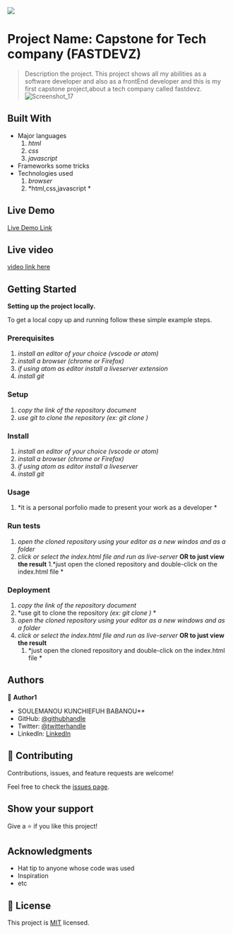![](https://img.shields.io/badge/Microverse-blueviolet)

# Project Name: Capstone for Tech company (FASTDEVZ) 

> Description the project.
>This project shows all my abilities as a software developer  and also as a frontEnd developer and this is my first capstone project,about a tech company called fastdevz.
![Screenshot_17](https://user-images.githubusercontent.com/57832090/172023003-996b3699-121c-4568-b03d-3922c80c392f.png)

## Built With

- Major languages
    1. *html*
    2. *css*
    3. *javascript*
- Frameworks
 some tricks
- Technologies used
    1. *browser*
    2. *html,css,javascript *


## Live Demo

[Live Demo Link](https://soulemanou-software.github.io/Capstone--pro--1/)
## Live video
[video link here](https://www.youtube.com/watch?v=G2MRzD0JidE)

## Getting Started

**Setting up the project locally.**


To get a local copy up and running follow these simple example steps.

### Prerequisites
1. *install an editor of your choice (vscode or atom)*
2. *install a browser (chrome or Firefox)*
3. *if using atom as editor install a liveserver extension*
4. *install git*

### Setup
1. *copy the link of the repository document*
2. *use git to clone the repository *(ex: git clone <repository link here>)**
    
### Install
1. *install an editor of your choice (vscode or atom)*
2. *install a browser (chrome or Firefox)*
3. *if using atom as editor install a liveserver*
4. *install git*
    
    
### Usage
1. *it is a personal porfolio made to present your work as a developer *
### Run tests
1. *open the cloned repository using your editor as a new windos and as a folder*
2. *click or select  the index.html file and run as live-server*
**OR to just view the result**
    1.*just open the cloned repository and double-click on the index.html file *
    
    
### Deployment
1. *copy the link of the repository document*
2. *use git to clone the repository *(ex: git clone <repository link here>)* *
 3. *open the cloned repository using your editor as a new windows and as a folder*
4. *click or select  the index.html file and run as live-server*
**OR to just view the result**
    1. *just open the cloned repository and double-click on the index.html file *
     
## Authors
👤 **Author1**
 - SOULEMANOU KUNCHIEFUH BABANOU**
- GitHub: [@githubhandle](https://github.com/soulemanou-software)
- Twitter: [@twitterhandle](https://twitter.com/fastdevz1)
- LinkedIn: [LinkedIn](https://linkedin.com/in/linkedinhandle)
    
    
## 🤝 Contributing

Contributions, issues, and feature requests are welcome!

Feel free to check the [issues page](../../issues/).

## Show your support

Give a ⭐️ if you like this project!

## Acknowledgments

- Hat tip to anyone whose code was used
- Inspiration
- etc

## 📝 License

This project is [MIT](./MIT.md) licensed.

